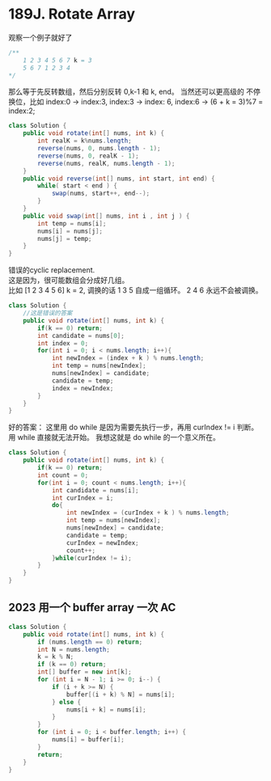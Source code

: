 # 189J. Rotate Array

观察一个例子就好了

```java
/**
    1 2 3 4 5 6 7 k = 3
    5 6 7 1 2 3 4
*/
```

那么等于先反转数组，然后分别反转 0,k-1 和 k, end。
当然还可以更高级的 不停换位，比如 index:0 -> index:3, index:3 -> index: 6, index:6 -> (6 + k = 3)%7 = index:2;

```java
class Solution {
    public void rotate(int[] nums, int k) {
        int realK = k%nums.length;
        reverse(nums, 0, nums.length - 1);
        reverse(nums, 0, realK - 1);
        reverse(nums, realK, nums.length - 1);
    }
    public void reverse(int[] nums, int start, int end) {
        while( start < end ) {
            swap(nums, start++, end--);
        }
    }
    public void swap(int[] nums, int i , int j ) {
        int temp = nums[i];
        nums[i] = nums[j];
        nums[j] = temp;
    }
}
```

错误的cyclic replacement.   
这是因为，很可能数组会分成好几组。    
比如 \[1 2 3 4 5 6\] k = 2, 
调换的话 1 3 5 自成一组循环。    2 4 6 永远不会被调换。
```java
class Solution {
    //这是错误的答案
    public void rotate(int[] nums, int k) {
        if(k == 0) return;
        int candidate = nums[0];
        int index = 0;
        for(int i = 0; i < nums.length; i++){
            int newIndex = (index + k ) % nums.length;
            int temp = nums[newIndex];
            nums[newIndex] = candidate;
            candidate = temp;
            index = newIndex;
        }
    }
}
```

好的答案：
这里用 do while 是因为需要先执行一步，再用 curIndex != i 判断。用 while 直接就无法开始。   我想这就是 do while 的一个意义所在。   
```java
class Solution {
    public void rotate(int[] nums, int k) {
        if(k == 0) return;
        int count = 0;
        for(int i = 0; count < nums.length; i++){
            int candidate = nums[i];
            int curIndex = i;
            do{
                int newIndex = (curIndex + k ) % nums.length;
                int temp = nums[newIndex];
                nums[newIndex] = candidate;
                candidate = temp;
                curIndex = newIndex;
                count++;
            }while(curIndex != i);
        }
    }
}
```

## 2023 用一个 buffer array 一次 AC

```java
class Solution {
    public void rotate(int[] nums, int k) {
        if (nums.length == 0) return;
        int N = nums.length;
        k = k % N;
        if (k == 0) return;
        int[] buffer = new int[k];
        for (int i = N - 1; i >= 0; i--) {
            if (i + k >= N) {
                buffer[(i + k) % N] = nums[i];
            } else {
                nums[i + k] = nums[i];
            }
        }
        for (int i = 0; i < buffer.length; i++) {
            nums[i] = buffer[i];
        }
        return;
    }
}
```